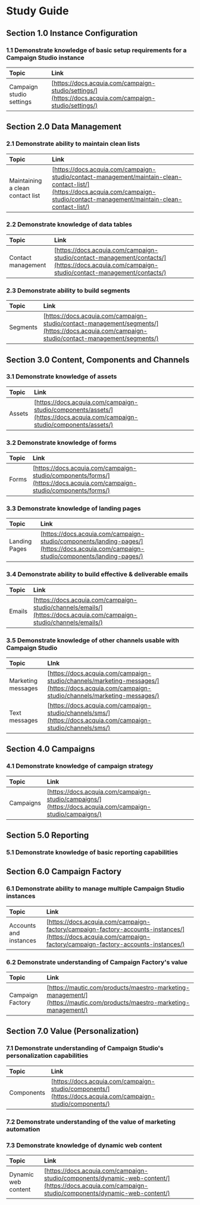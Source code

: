 # Study Guide

## Section 1.0 Instance Configuration

### 1.1 Demonstrate knowledge of basic setup requirements for a Campaign Studio instance

| Topic | Link |
| :--- | :--- |
| Campaign studio settings | [https://docs.acquia.com/campaign-studio/settings/](https://docs.acquia.com/campaign-studio/settings/) |

## Section 2.0 Data Management

### 2.1 Demonstrate ability to maintain clean lists

| Topic | Link |
| :--- | :--- |
| Maintaining a clean contact list | [https://docs.acquia.com/campaign-studio/contact-management/maintain-clean-contact-list/](https://docs.acquia.com/campaign-studio/contact-management/maintain-clean-contact-list/) |

### 2.2 Demonstrate knowledge of data tables

| Topic | Link |
| :--- | :--- |
| Contact management | [https://docs.acquia.com/campaign-studio/contact-management/contacts/](https://docs.acquia.com/campaign-studio/contact-management/contacts/) |

### 2.3 Demonstrate ability to build segments

| Topic | Link |
| :--- | :--- |
| Segments | [https://docs.acquia.com/campaign-studio/contact-management/segments/](https://docs.acquia.com/campaign-studio/contact-management/segments/) |

## Section 3.0 Content, Components and Channels

### 3.1 Demonstrate knowledge of assets

| Topic | Link |
| :--- | :--- |
| Assets | [https://docs.acquia.com/campaign-studio/components/assets/](https://docs.acquia.com/campaign-studio/components/assets/) |

### 3.2 Demonstrate knowledge of forms

| Topic | Link |
| :--- | :--- |
| Forms | [https://docs.acquia.com/campaign-studio/components/forms/](https://docs.acquia.com/campaign-studio/components/forms/) |

### 3.3 Demonstrate knowledge of landing pages

| Topic | Link |
| :--- | :--- |
| Landing Pages | [https://docs.acquia.com/campaign-studio/components/landing-pages/](https://docs.acquia.com/campaign-studio/components/landing-pages/) |

### 3.4 Demonstrate ability to build effective & deliverable emails

| Topic | Link |
| :--- | :--- |
| Emails | [https://docs.acquia.com/campaign-studio/channels/emails/](https://docs.acquia.com/campaign-studio/channels/emails/) |

### 3.5 Demonstrate knowledge of other channels usable with Campaign Studio

| Topic | LInk |
| :--- | :--- |
| Marketing messages | [https://docs.acquia.com/campaign-studio/channels/marketing-messages/](https://docs.acquia.com/campaign-studio/channels/marketing-messages/) |
| Text messages | [https://docs.acquia.com/campaign-studio/channels/sms/](https://docs.acquia.com/campaign-studio/channels/sms/) |

## Section 4.0 Campaigns

### 4.1 Demonstrate knowledge of campaign strategy

| Topic | Link |
| :--- | :--- |
| Campaigns | [https://docs.acquia.com/campaign-studio/campaigns/](https://docs.acquia.com/campaign-studio/campaigns/) |

## Section 5.0 Reporting

### 5.1 Demonstrate knowledge of basic reporting capabilities

## Section 6.0 Campaign Factory

### 6.1 Demonstrate ability to manage multiple Campaign Studio instances

| Topic | Link |
| :--- | :--- |
| Accounts and instances | [https://docs.acquia.com/campaign-factory/campaign-factory-accounts-instances/](https://docs.acquia.com/campaign-factory/campaign-factory-accounts-instances/) |

### 6.2 Demonstrate understanding of Campaign Factory's value

| Topic | Link |
| :--- | :--- |
| Campaign Factory | [https://mautic.com/products/maestro-marketing-management/](https://mautic.com/products/maestro-marketing-management/) |

## Section 7.0 Value \(Personalization\)

### 7.1 Demonstrate understanding of Campaign Studio's personalization capabilities

| Topic | Link |
| :--- | :--- |
| Components | [https://docs.acquia.com/campaign-studio/components/](https://docs.acquia.com/campaign-studio/components/) |

### 7.2 Demonstrate understanding of the value of marketing automation

### 7.3 Demonstrate knowledge of dynamic web content

| Topic | Link |
| :--- | :--- |
| Dynamic web content | [https://docs.acquia.com/campaign-studio/components/dynamic-web-content/](https://docs.acquia.com/campaign-studio/components/dynamic-web-content/) |


